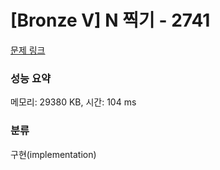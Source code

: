 # [Bronze V] N 찍기 - 2741 

[문제 링크](https://www.acmicpc.net/problem/2741) 

### 성능 요약

메모리: 29380 KB, 시간: 104 ms

### 분류

구현(implementation)

